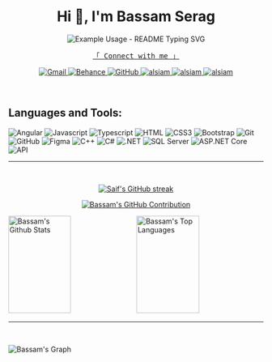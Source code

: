 <h1 align="center">Hi 👋, I'm Bassam Serag</h1>
  
<p align="center">
  <img src="https://readme-typing-svg.demolab.com/?lines=Front+end+developer+from+Egypt+!&font=Fira%20Code&center=true&width=380&height=50&duration=4000&pause=1000" alt="Example Usage - README Typing SVG">
</p>
<p align="center"> 
  <samp>
    <a href="#">「 Connect with me 」</a>
    <br>
  </samp>
</p>
<p align="center">
  <a href="mailto:bassamserag055@gmail.com" target="_blank">
  <img src="https://img.shields.io/badge/Gmail-D14836?style=for-the-badge&logo=gmail&logoColor=white" alt="Gmail" />
</a>
 <a href="https://www.behance.net/bassamserag" target="_blank">
  <img src="https://img.shields.io/badge/Behance-1769FF?style=for-the-badge&logo=behance&logoColor=white" alt="Behance" />
</a>
<a href="https://github.com/Bassam-Serag" target="_blank">
  <img src="https://img.shields.io/badge/GitHub-181717?style=for-the-badge&logo=github&logoColor=white" alt="GitHub" />
</a>

 <a href="https://linkedin.com/in/bassam-serag-756292254" target="_blank">
  <img src="https://img.shields.io/badge/LinkedIn-0077B5?style=for-the-badge&logo=linkedin&logoColor=white" alt="alsiam"/>
 </a>

 <a href="https://www.instagram.com/bassam_serag_99/" target="_blank">
  <img src="https://img.shields.io/badge/Instagram-fe4164?style=for-the-badge&logo=instagram&logoColor=white" alt="alsiam" />
 </a> 
 <a href="https://www.facebook.com/profile.php?id=100008375294545" target="_blank">
  <img src="https://img.shields.io/badge/Facebook-20BEFF?&style=for-the-badge&logo=facebook&logoColor=white" alt="alsiam"  />
  </a> 
  
</p>
<br />


## Languages and Tools:
![Angular](https://img.shields.io/badge/Angular-DD0031?style=for-the-badge&logo=angular&logoColor=white)
![Javascript](https://img.shields.io/badge/Javascript-F0DB4F?style=for-the-badge&labelColor=black&logo=javascript&logoColor=F0DB4F)
![Typescript](https://img.shields.io/badge/Typescript-007acc?style=for-the-badge&labelColor=black&logo=typescript&logoColor=007acc)
![HTML](https://img.shields.io/badge/HTML5-E34F26?style=for-the-badge&logo=html5&logoColor=white)
![CSS3](https://img.shields.io/badge/CSS3-1572B6?style=for-the-badge&logo=css3&logoColor=white)
![Bootstrap](https://img.shields.io/badge/Bootstrap-563D7C?style=for-the-badge&logo=bootstrap&logoColor=white)
![Git](https://img.shields.io/badge/Git-F05032?style=for-the-badge&logo=git&logoColor=white)
![GitHub](https://img.shields.io/badge/GitHub-181717?style=for-the-badge&logo=github&logoColor=white)
![Figma](https://img.shields.io/badge/Figma-F24E1E?style=for-the-badge&logo=figma&logoColor=white)
![C++](https://img.shields.io/badge/C++-00599C?style=for-the-badge&logo=c%2B%2B&logoColor=white)
![C#](https://img.shields.io/badge/C%23-239120?style=for-the-badge&logo=c-sharp&logoColor=white)
![.NET](https://img.shields.io/badge/.NET-512BD4?style=for-the-badge&logo=.net&logoColor=white)
![SQL Server](https://img.shields.io/badge/Microsoft_SQL_Server-CC2927?style=for-the-badge&logo=microsoft%20sql%20server&logoColor=white)
![ASP.NET Core](https://img.shields.io/badge/ASP.NET_Core-512BD4?style=for-the-badge&logo=.net&logoColor=white)
![API](https://img.shields.io/badge/API-009688?style=for-the-badge&logo=api&logoColor=white)

<hr/>
<br/>
<p align="center">
  <a href="https://github.com/Bassam-Serag">
    <img src="https://github-readme-streak-stats.herokuapp.com/?user=bassam-serag&theme=radical&border=7F3FBF&background=0D1117" alt="Saif's GitHub streak"/>
  </a>
</p>

<p align="center">
  <a href="https://github.com/Bassam-Serag">
    <img src="https://github-profile-summary-cards.vercel.app/api/cards/profile-details?username=bassam-serag&theme=radical" alt="Bassam's GitHub Contribution"/>
  </a>
</p>

<a> 
    <a href="https://github.com/Bassam-Serag"><img alt="Bassam's Github Stats" src="https://github-readme-stats.vercel.app/api?username=bassam-serag&show_icons=true&count_private=true&theme=react&border_color=7F3FBF&bg_color=0D1117&title_color=F85D7F&icon_color=F8D866" height="192px" width="49.5%"/></a>
  <a href="https://github.com/Bassam-Serag"><img alt="Bassam's Top Languages" src="https://github-readme-stats.vercel.app/api/top-langs?username=bassam-serag&langs_count=8&layout=compact&theme=react&border_color=7F3FBF&bg_color=0D1117&title_color=F85D7F&icon_color=F8D866" height="192px" width="49.5%"/></a>
  <br/>
</a>

<hr/>
<br/>

![Bassam's Graph](https://github-readme-activity-graph.vercel.app/graph?username=bassam-serag&custom_title=Bassam's%20GitHub%20Activity%20Graph&bg_color=0D1117&color=7F3FBF&line=7F3FBF&point=7F3FBF&area_color=FFFFFF&title_color=FFFFFF&area=true)


